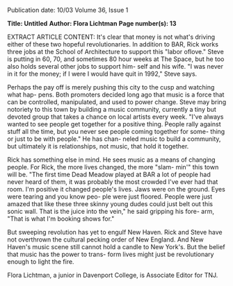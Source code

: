 Publication date: 10/03
Volume 36, Issue 1

**Title: Untitled**
**Author: Flora Lichtman**
**Page number(s): 13**

EXTRACT ARTICLE CONTENT:
It's clear that money is not what's driving 
either of these two hopeful revolutionaries. In 
addition to BAR, Rick works three jobs at the 
School of Architecture to support this "labor 
oflove." Steve is putting in 60, 70, and sometimes 
80 hour weeks at The Space, but he too 
also holds several other jobs to support him-
self and his wife. "I was never in it for the 
money; if I were I would have quit in 1992," 
Steve says. 


Perhaps the pay off is merely pushing this 
city to the cusp and watching what hap-
pens. Both promoters decided long ago that 
music is a force that can be controlled, 
manipulated, and used to power change. 
Steve may bring notoriety to this town by 
building a music community, currently a tiny 
but devoted group that takes a chance on 
local artists every week. "I've always wanted 
to see people get together for a positive thing. 
People rally against stuff all the time, but you 
never see people coming together for some-
thing or just to be with people." He has chan-
neled music to build a community, but ultimately 
it is relationships, not music, that hold 
it together. 


Rick has something else in mind. He sees 
music as a means of changing people. For 
Rick, the more lives changed, the more "slam-
min'" this town will be. "The first time Dead 
Meadow played at BAR a lot of people had 
never heard of them, it was probably the most 
crowded I've ever had that room. I'm positive 
it changed people's lives. Jaws were on the 
ground. Eyes were tearing and you know peo-
ple were just floored. People were just amazed 
that like these three skinny young dudes 
could just belt out this sonic wall. That is the 
juice into the vein," he said gripping his fore-
arm, "That is what I'm booking shows for." 


But sweeping revolution has yet to 
engulf New Haven. Rick and Steve have not 
overthrown the cultural pecking order of 
New England. And New Haven's music scene 
still cannot hold a candle to New York's. But 
the belief that music has the power to trans-
form lives might just be revolutionary enough 
to light the fire. 


Flora Lichtman, a junior in 
Davenport College, is Associate Editor for TNJ.